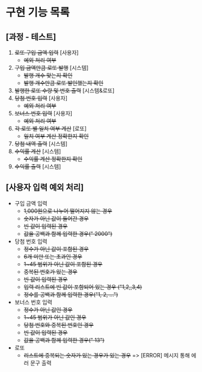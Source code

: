 # 구현 기능 목록

## [과정 - 테스트]
1. ~~로또 구입 금액 입력~~ [사용자]
   - ~~예외 처리 여부~~
2. ~~구입 금액만큼 로또 발행~~ [시스템]
   - ~~발행 개수 맞는지 확인~~
   - ~~발행 개수만큼 로또 발인했는지 확인~~
4. ~~발행한 로또 수량 및 번호 출력~~ [시스템&로또]
5. ~~당첨 번호 입력~~ [사용자]
   - ~~예외 처리 여부~~
6. ~~보너스 번호 입력~~ [사용자]
   - ~~예외 처리 여부~~
7. ~~각 로또 별 일치 여부 계산~~ [로또]
   - ~~일치 여부 계산 정확한지 확인~~
8. ~~당첨 내역 출력~~ [시스템]
9. ~~수익률 계산~~ [시스템]
   - ~~수익률 계산 정확한지 확인~~
10. ~~수익률 출력~~ [시스템]

## [사용자 입력 예외 처리]
- 구입 금액 입력
  - ~~1,000원으로 나누어 떨어지지 않는 경우~~
  - ~~숫자가 아닌 값이 들어간 경우~~
  - ~~빈 값이 입력된 경우~~
  - ~~값을 공백과 함께 입력한 경우("  2000")~~
- 당첨 번호 입력
  - ~~정수가 아닌 값이 포함된 경우~~
  - ~~6개 미만 또는 초과인 경우~~
  - ~~1~45 범위가 아닌 값이 포함된 경우~~
  - ~~중복된 번호가 있는 경우~~
  - ~~빈 값이 입력된 경우~~
  - ~~입력 리스트에 빈 값이 포함되어 있는 경우 ("1,2,,3,4)~~
  - ~~정수를 공백과 함께 입력한 경우("1, 2, ...")~~
- 보너스 번호 입력
  - ~~정수가 아닌 값인 경우~~
  - ~~1~45 범위가 아닌 값인 경우~~
  - ~~당첨 번호와 중복된 번호인 경우~~
  - ~~빈 값이 입력된 경우~~
  - ~~값을 공백과 함께 입력한 경우("   13")~~
- 로또
  - ~~리스트에 중복되는 숫자가 있는 경우가 있는 경우~~
=> [ERROR] 메시지 통해 에러 문구 출력
